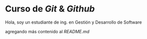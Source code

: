 # Curso de _Git_ & _Github_

Hola, soy un estudiante de ing. en Gestión y Desarrollo de Software

agregando más contenido al _README.md_
